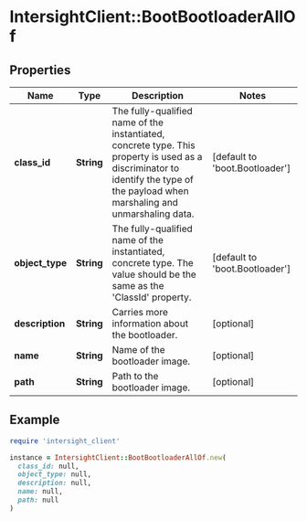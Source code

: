# IntersightClient::BootBootloaderAllOf

## Properties

| Name | Type | Description | Notes |
| ---- | ---- | ----------- | ----- |
| **class_id** | **String** | The fully-qualified name of the instantiated, concrete type. This property is used as a discriminator to identify the type of the payload when marshaling and unmarshaling data. | [default to &#39;boot.Bootloader&#39;] |
| **object_type** | **String** | The fully-qualified name of the instantiated, concrete type. The value should be the same as the &#39;ClassId&#39; property. | [default to &#39;boot.Bootloader&#39;] |
| **description** | **String** | Carries more information about the bootloader. | [optional] |
| **name** | **String** | Name of the bootloader image. | [optional] |
| **path** | **String** | Path to the bootloader image. | [optional] |

## Example

```ruby
require 'intersight_client'

instance = IntersightClient::BootBootloaderAllOf.new(
  class_id: null,
  object_type: null,
  description: null,
  name: null,
  path: null
)
```


